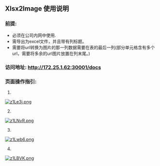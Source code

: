 ## Xlsx2Image 使用说明

### 前提:

- 必须在公司内网中使用.
- 需导出为excel文件，并且带有列标题。
- 需要将url转换为图片的那一列数据需要在表的最后一列(部分单元格含有多个url，需要将多余的url图片放置在列末尾。)

### 访问地址: http://172.25.1.62:30001/docs

### 页面操作指引:

1. 

[![z1Le3j.png](https://s1.ax1x.com/2022/11/22/z1Le3j.png)](https://imgse.com/i/z1Le3j)

2.

[![z1LNvR.png](https://s1.ax1x.com/2022/11/22/z1LNvR.png)](https://imgse.com/i/z1LNvR)


3.

[![z1Lwb6.png](https://s1.ax1x.com/2022/11/22/z1Lwb6.png)](https://imgse.com/i/z1Lwb6)

4.

[![z1LBVK.png](https://s1.ax1x.com/2022/11/22/z1LBVK.png)](https://imgse.com/i/z1LBVK)